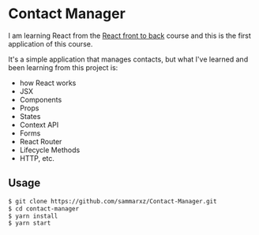 # Contact Manager

I am learning React from the [React front to back](https://www.udemy.com/course/react-front-to-back/) course and this is the first application of this course.

It's a simple application that manages contacts, but what I've learned and been learning from this project is: 
- how React works 
- JSX 
- Components
- Props 
- States
- Context API
- Forms 
- React Router 
- Lifecycle Methods
- HTTP, etc.


## Usage
```bash
$ git clone https://github.com/sammarxz/Contact-Manager.git
$ cd contact-manager
$ yarn install
$ yarn start
```

